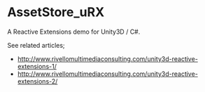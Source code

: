 AssetStore_uRX
===========================

A Reactive Extensions demo for Unity3D / C#.

See related articles;

* http://www.rivellomultimediaconsulting.com/unity3d-reactive-extensions-1/
* http://www.rivellomultimediaconsulting.com/unity3d-reactive-extensions-2/
